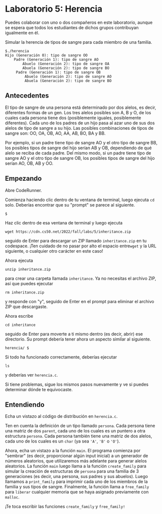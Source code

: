 Laboratorio 5: Herencia
==================

<div class = "alert" data-alert = "warning" role="alert"> <p> Puedes colaborar con uno o dos compañeros en este laboratorio, aunque se espera que todos los estudiantes de dichos grupos contribuyan igualmente en él. </p> </div>

Simular la herencia de tipos de sangre para cada miembro de una familia.

    $./herencia
    Hijo (Generación 0): tipo de sangre OO
        Padre (Generación 1): tipo de sangre AO
            Abuelo (Generación 2): tipo de sangre OA
            Abuela (Generación 2): tipo de sangre BO
         Padre (Generación 1): tipo de sangre OB
             Abuelo (Generación 2): tipo de sangre AO
             Abuela (Generación 2): tipo de sangre BO
    
    
Antecedentes 
----------

El tipo de sangre de una persona está determinado por dos alelos, es decir, diferentes formas de un gen. Los tres alelos posibles son A, B y O, de los cuales cada persona tiene dos (posiblemente iguales, posiblemente diferentes). Cada uno de los padres de un hijo pasa al azar uno de sus dos alelos de tipo de sangre a su hijo. Las posibles combinaciones de tipos de sangre son: OO, OA, OB, AO, AA, AB, BO, BA y BB.

Por ejemplo, si un padre tiene tipo de sangre AO y el otro tipo de sangre BB, los posibles tipos de sangre del hijo serían AB y OB, dependiendo de qué alelo se reciba de cada padre. Del mismo modo, si un padre tiene tipo de sangre AO y el otro tipo de sangre OB, los posibles tipos de sangre del hijo serían AO, OB, AB y OO.

Empezando
---------------

Abre CodeRunner.

Comienza haciendo clic dentro de tu ventana de terminal, luego ejecuta `cd` solo. Deberías encontrar que su "prompt" se parece al siguiente.

    $
    

Haz clic dentro de esa ventana de terminal y luego ejecuta

    wget https://cdn.cs50.net/2022/fall/labs/5/inheritance.zip
    

seguido de Enter para descargar un ZIP llamado `inheritance.zip` en tu codespace. ¡Ten cuidado de no pasar por alto el espacio entre`wget` y la URL siguiente, o cualquier otro carácter en este  caso!

Ahora ejecuta

    unzip inheritance.zip
    

para crear una carpeta llamada `inheritance`. Ya no necesitas el archivo ZIP, así que puedes ejecutar

    rm inheritance.zip
    

y responde con "y", seguido de Enter en el prompt para eliminar el archivo ZIP que descargaste.

Ahora escribe

    cd inheritance
    

seguido de Enter para moverte a ti mismo dentro (es decir, abrir) ese directorio. Su prompt debería tener ahora un aspecto similar al siguiente.

    herencia/ $
    

Si todo ha funcionado correctamente, deberías ejecutar

    ls
    

y deberías ver `herencia.c`.

Si tiene problemas, sigue los mismos pasos nuevamente y ve si puedes determinar dónde te equivocaste.

Entendiendo 
-------------

Echa un vistazo al código de distribución en `herencia.c`.

Ten en cuenta la definición de un tipo llamado `persona`. Cada persona tiene una matriz de dos `parent`, cada uno de los cuales es un puntero a otra estructura `persona`. Cada persona también tiene una matriz de dos alelos, cada uno de los cuales es un `char` (ya sea `'A'`, `'B'` o `'O'`).

Ahora, echa un vistazo a la función `main`. El programa comienza por "sembrar" (es decir, proporcionar algún input inicial) a un generador de números aleatorios, que utilizaremos más adelante para generar alelos aleatorios. La función `main` luego llama a la función `create_family` para simular la creación de estructuras de `persona` para una familia de 3 generaciones (es decir, una persona, sus padres y sus abuelos). Luego llamamos a `print_family` para imprimir cada uno de los miembros de la familia y sus tipos de sangre. Finalmente, la función llama a `free_family` para `liberar` cualquier memoria que se haya asignado previamente con `malloc`.

¡Te toca escribir las funciones `create_family` y `free_family!`